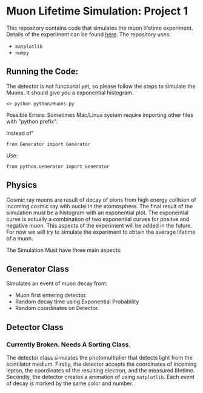 # Muon Lifetime Simulation: Project 1
This repository contains code that simulates the muon lifetime experiment. Details of the experiment can be found [here](https://www.physlab.org/wp-content/uploads/2016/04/Muon_cali.pdf). The repository uses:


*   `matplotlib`
*   `numpy`

## Running the Code:
The detector is not functional yet, so please follow the steps to simulate the Muons. It should give you a exponential histogram.

```<> python python/Muons.py```

Possible Errors: Sometimes Mac/Linux system require importing other files with "python prefix".

Instead of"

```from Generator import Generator```

Use:

```from python.Generator import Generator```

## Physics
Cosmic ray muons are result of decay of pions from high energy collision of incoming cosmic ray with nuclei in the atomosphere. The final result of the simulation must be a histogram with an exponential plot. The exponential curve is actually a combination of two exponential curves for positve and negative muon. This aspects of the experiment will be added in the future. For now we will try to simulate the experiment to obtain the average lifetime of a muon.

The Simulation Must have three main aspects:

## Generator Class
Simulates an event of muon decay from:
*   Muon first entering detector.
*   Random decay time using Exponential Probability
*   Random coordinates on Detector.


## Detector Class

### Currently Broken. Needs A Sorting Class.

The detector class simulates the photomultiplier that detects light from the scintilator medium. Firstly, the detector accepts the coordinates of incoming lepton, the coordinates of the resulting electron, and the measured lifetime. Secondly, the detector creates a animation of using `matplotlib`. Each event of decay is marked by the same color and number.

